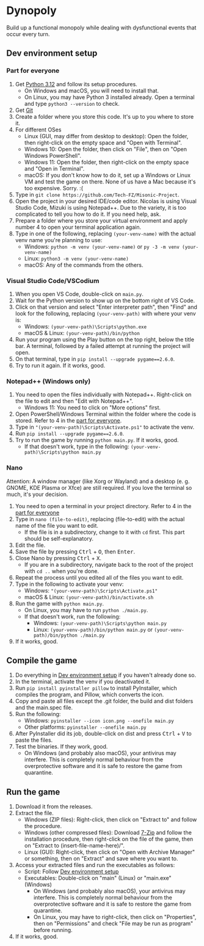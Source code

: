 # Dynopoly

Build up a functional monopoly while dealing with dysfunctional events that occur every turn.

## Dev environment setup

### Part for everyone

1. Get [Python 3.12](https://www.python.org/downloads/release/python-3125/) and follow its setup procedures.
    - On Windows and macOS, you will need to install that.
    - On Linux, you may have Python 3 installed already. Open a terminal and type `python3 --version` to check.
2. Get [Git](https://git-scm.com/downloads)
3. Create a folder where you store this code. It's up to you where to store it.
4. For different OSes
    - Linux (GUI, may differ from desktop to desktop): Open the folder, then right-click on the empty space and "Open with Terminal".
    - Windows 10: Open the folder, then click on "File", then on "Open Windows PowerShell".
    - Windows 11: Open the folder, then right-click on the empty space and "Open in Terminal".
    - macOS: If you don't know how to do it, set up a Windows or Linux VM and test the game on there. None of us have a Mac because it's too expensive. Sorry. :(
5. Type in `git clone https://github.com/Tech-FZ/Misonic-Project`.
6. Open the project in your desired IDE/code editor. Nicolas is using Visual Studio Code, Mizuki is using Notepad++. Due to the variety, it is too complicated to tell you how to do it. If you need help, ask.
7. Prepare a folder where you store your virtual environment and apply number 4 to open your terminal application again.
8. Type in one of the following, replacing `(your-venv-name)` with the actual venv name you're planning to use:
    - Windows: `python -m venv (your-venv-name)` or `py -3 -m venv (your-venv-name)`
    - Linux: `python3 -m venv (your-venv-name)`
    - macOS: Any of the commands from the others.

### Visual Studio Code/VSCodium

1. When you open VS Code, double-click on `main.py`.
2. Wait for the Python version to show up on the bottom right of VS Code.
3. Click on that version and select "Enter interpreter path", then "Find" and look for the following, replacing `(your-venv-path)` with where your venv is:
    - Windows: `(your-venv-path)\Scripts\python.exe`
    - macOS & Linux: `(your-venv-path)/bin/python`
4. Run your program using the Play button on the top right, below the title bar. A terminal, followed by a failed attempt at running the project will open.
5. On that terminal, type in `pip install --upgrade pygame==2.6.0`.
6. Try to run it again. If it works, good.

### Notepad++ (Windows only)

1. You need to open the files individually with Notepad++. Right-click on the file to edit and then "Edit with Notepad++".
    - Windows 11: You need to click on "More options" first.
2. Open PowerShell/Windows Terminal within the folder where the code is stored. Refer to 4 in the [part for everyone](#part-for-everyone).
3. Type in `"(your-venv-path)\Scripts\Activate.ps1"` to activate the venv.
4. Run `pip install --upgrade pygame==2.6.0`.
5. Try to run the game by running `python main.py`. If it works, good.
    - If that doesn't work, type in the following: `(your-venv-path)\Scripts\python main.py`

### Nano

Attention: A window manager (like Xorg or Wayland) and a desktop (e. g. GNOME, KDE Plasma or Xfce) are still required. If you love the terminal so much, it's your decision.

1. You need to open a terminal in your project directory. Refer to 4 in the [part for everyone](#part-for-everyone)
2. Type in `nano (file-to-edit)`, replacing (file-to-edit) with the actual name of the file you want to edit.
    - If the file is in a subdirectory, change to it with `cd` first. This part should be self-explanatory.
3. Edit the file.
4. Save the file by pressing <kbd>Ctrl</kbd> + <kbd>O</kbd>, then <kbd>Enter</kbd>.
5. Close Nano by pressing <kbd>Ctrl</kbd> + <kbd>X</kbd>.
    - If you are in a subdirectory, navigate back to the root of the project with `cd ..` when you're done.
6. Repeat the process until you edited all of the files you want to edit.
7. Type in the following to activate your venv:
    - Windows: `"(your-venv-path)\Scripts\Activate.ps1"`
    - macOS & Linux: `(your-venv-path)/bin/activate.sh`
8. Run the game with `python main.py`.
    - On Linux, you may have to run `python ./main.py`.
    - If that doesn't work, run the following:
        - Windows: `(your-venv-path)\Scripts\python main.py`
        - Linux: `(your-venv-path)/bin/python main.py` or `(your-venv-path)/bin/python ./main.py`
9. If it works, good.

## Compile the game

1. Do everything in [Dev environment setup](#dev-environment-setup) if you haven't already done so.
2. In the terminal, activate the venv if you deactivated it.
3. Run `pip install pyinstaller pillow` to install PyInstaller, which compiles the program, and Pillow, which converts the icon.
4. Copy and paste all files except the .git folder, the build and dist folders and the main.spec file.
5. Run the following:
    - Windows: `pyinstaller --icon icon.png --onefile main.py`
    - Other platforms: `pyinstaller --onefile main.py`
6. After PyInstaller did its job, double-click on dist and press <kbd>Ctrl</kbd> + <kbd>V</kbd> to paste the files.
7. Test the binaries. If they work, good.
    - On Windows (and probably also macOS), your antivirus may interfere. This is completely normal behaviour from the overprotective software and it is safe to restore the game from quarantine.

## Run the game

1. Download it from the releases.
2. Extract the file.
    - Windows (ZIP files): Right-click, then click on "Extract to" and follow the procedure.
    - Windows (other compressed files): Download [7-Zip](https://www.7-zip.org) and follow the installation procedure, then right-click on the file of the game, then on "Extract to (insert-file-name-here)/".
    - Linux (GUI): Right-click, then click on "Open with Archive Manager" or something, then on "Extract" and save where you want to.
3. Access your extracted files and run the executables as follows:
    - Script: Follow [Dev environment setup](#dev-environment-setup)
    - Executables: Double-click on "main" (Linux) or "main.exe" (Windows)
        - On Windows (and probably also macOS), your antivirus may interfere. This is completely normal behaviour from the overprotective software and it is safe to restore the game from quarantine.
        - On Linux, you may have to right-click, then click on "Properties", then on "Permissions" and check "File may be run as program" before running.
4. If it works, good.